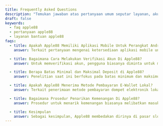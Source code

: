 ```yaml
---
title: Frequently Asked Questions
description: "Temukan jawaban atas pertanyaan umum seputar layanan, akun, transaksi, dan fitur. Solusi mudah dan cepat tersedia di halaman FAQ kami."
draft: false
keywords:
  - faq apple88
  - pertanyaan apple88
  - layanan bantuan apple88
faqs:
  - title: Apakah Apple88 Memiliki Aplikasi Mobile Untuk Perangkat Android Dan Ios?
    answer: Terkait pertanyaan mengenai ketersediaan aplikasi mobile untuk perangkat Android dan iOS, pengguna yang mencari fleksibilitas biasanya memprioritaskan platform yang menawarkan akses mudah di berbagai perangkat. Analisis pasar saat ini menunjukkan bahwa banyak situs slot online terkemuka menyediakan aplikasi mobile khusus atau antarmuka web yang sudah dioptimalkan. Disarankan bagi individu untuk memverifikasi secara langsung di situs resmi atau sumber tepercaya guna memastikan apakah terdapat aplikasi mobile resmi Apple88 demi kenyamanan dan mobilitas pengguna yang lebih baik.

  - title: Bagaimana Cara Melakukan Verifikasi Akun Di Apple88?
    answer: Untuk memverifikasi akun, pengguna biasanya diminta untuk mengirimkan dokumen identitas pribadi—seperti KTP yang dikeluarkan pemerintah atau paspor—dan bukti alamat. Proses ini sering kali melibatkan pengunggahan salinan digital melalui portal yang aman. Verifikasi bertujuan untuk meningkatkan keamanan, mencegah penipuan, dan memenuhi persyaratan regulasi. Setelah tinjauan berhasil, status akun akan diperbarui sehingga pengguna mendapatkan akses penuh ke fitur platform. Prosedur ini mendukung otonomi pengguna sekaligus menjaga lingkungan yang aman dan transparan.

  - title: Berapa Batas Minimal dan Maksimal Deposit di Apple88?
    answer: Penelitian saat ini berfokus pada batas minimum dan maksimum setoran yang ditetapkan oleh platform. Pengamatan analitis menunjukkan bahwa batasan semacam itu sangat penting untuk memfasilitasi aksesibilitas dan otonomi keuangan bagi para pengguna. Biasanya, setoran minimum dirancang untuk mengakomodasi peserta kasual, sementara batas setoran maksimum memastikan permainan yang bertanggung jawab dan manajemen risiko. Pengguna yang menginginkan kebebasan transaksi lebih besar disarankan untuk meninjau pedoman resmi platform guna memperoleh angka yang tepat dan pembaruan terbaru terkait batasan tersebut.

  - title: Apakah Apple88 Menerima Metode Pembayaran E-Wallet Lokal?
    answer: Terkait penerimaan metode pembayaran dompet elektronik lokal, terlihat bahwa banyak platform game online di Indonesia semakin mendukung dompet digital populer seperti OVO, Dana, dan GoPay untuk memudahkan kenyamanan pengguna dan fleksibilitas keuangan. Data menunjukkan bahwa platform yang menawarkan opsi pembayaran tersebut menarik partisipasi yang lebih luas, karena pengguna lebih menyukai transaksi yang cepat, aman, dan memiliki hambatan rendah. Ketersediaan metode dompet elektronik memberdayakan pengguna untuk mengelola dana mereka dengan bebas dan meningkatkan aksesibilitas ke layanan game digital.

  - title: Bagaimana Prosedur Penarikan Kemenangan Di Apple88?
    answer: Prosedur untuk menarik kemenangan biasanya melibatkan masuk ke akun pengguna, mengakses bagian penarikan, dan memilih metode pembayaran yang diinginkan. Pengguna diminta untuk memasukkan jumlah penarikan yang diinginkan dan mengonfirmasi detail transaksi. Proses verifikasi, seperti pemeriksaan identitas, mungkin berlaku untuk menjamin keamanan. Waktu transaksi bervariasi tergantung pada metode yang dipilih, namun platform umumnya berupaya memproses penarikan secara efisien, memberikan kendali kepada pengguna atas dana mereka serta pengalaman yang transparan dan terstruktur.

  - title: Kesimpulan
    answer: Sebagai kesimpulan, Apple88 membedakan dirinya di pasar slot online Indonesia melalui kombinasi protokol keamanan yang kuat, koleksi permainan yang luas, dan pengalaman pengguna yang intuitif. Data menunjukkan bahwa komitmennya terhadap permainan yang adil dan transparansi sangat meningkatkan kepercayaan pengguna. Dukungan pelanggan yang responsif serta promosi yang menarik turut berkontribusi pada tingkat kepuasan yang tinggi di antara para pemain. Secara keseluruhan, faktor-faktor ini menempatkan Apple88 sebagai pilihan yang andal dan berprestasi tinggi bagi individu yang mencari pengalaman bermain slot online yang terpercaya dan menarik.
---
```

